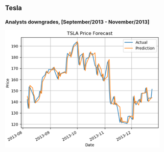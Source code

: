## Tesla

### Analysts downgrades, [September/2013 - November/2013]

![Tesla](https://github.com/ahmedhamdi96/ML4T/blob/master/results/tesla.png)